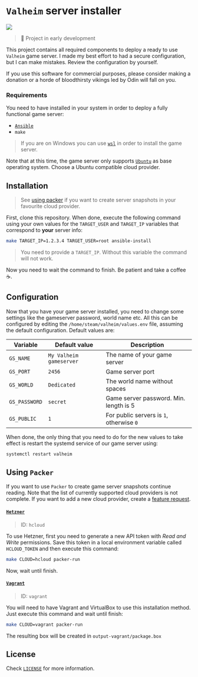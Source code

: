 # `Valheim` server installer

![](https://img.shields.io/badge/Steam-Valheim-purple?style=for-the-badge&logo=steam)

> :construction: Project in early development

This project contains all required components to deploy a ready to use `Valheim` game server. I made my best effort to had a secure configuration, but I can make mistakes. Review the configuration by yourself.

If you use this software for commercial purposes, please consider making a donation or a horde of bloodthirsty vikings led by Odin will fall on you.

### Requirements

You need to have installed in your system in order to deploy a fully functional game server:

* [`Ansible`](https://www.ansible.com/)
* `make`

>If you are on Windows you can use [`wsl`](https://docs.microsoft.com/windows/wsl/install-win10) in order to install the game server. 

Note that at this time, the game server only supports [`Ubuntu`](https://ubuntu.com/) as base operating system. Choose a Ubuntu compatible cloud provider.

## Installation

>See [using packer](#using-packer) if you want to create server snapshots in your favourite cloud provider.

First, clone this repository. When done, execute the following command using your own values for the `TARGET_USER` and `TARGET_IP` variables that correspond to **your** server info:

```bash
make TARGET_IP=1.2.3.4 TARGET_USER=root ansible-install
```

>You need to provide a `TARGET_IP`. Without this variable the command will not work.

Now you need to wait the command to finish. Be patient and take a coffee :coffee:.

## Configuration

Now that you have your game server installed, you need to change some settings like the gameserver password, world name etc. All this can be configured by editing the `/home/steam/valheim/values.env` file, assuming the default configuration. Default values are:

| Variable      	| Default value       	| Description                              	|
|---------------	|---------------------	|------------------------------------------	|
| `GS_NAME`     	| `My Valheim gameserver` 	| The name of your game server             	|
| `GS_PORT`     	| `2456`              	| Game server port                         	|
| `GS_WORLD`    	| `Dedicated`         	| The world name without spaces             |
| `GS_PASSWORD` 	| `secret`            	| Game server password. Min. length is 5   	|
| `GS_PUBLIC`   	| `1`                 	| For public servers is `1`, otherwise `0` 	|

When done, the only thing that you need to do for the new values to take effect is restart the systemd service of our game server using:

```bash
systemctl restart valheim
```

## Using `Packer`

If you want to use `Packer` to create game server snapshots continue reading. Note that the list of currently supported cloud providers is not complete. If you want to add a new cloud provider, create a [feature request](https://github.com/fooock/valheim-server/issues).

#### [`Hetzner`](https://www.hetzner.com/cloud)

>ID: `hcloud`

To use Hetzner, first you need to generate a new API token with *Read and Write* permissions. Save this token in a local environment variable called `HCLOUD_TOKEN` and then execute this command:

```bash
make CLOUD=hcloud packer-run
```

Now, wait until finish.

#### [`Vagrant`](https://www.vagrantup.com/)

>ID: `vagrant`

You will need to have Vagrant and VirtualBox to use this installation method. Just execute this command and wait until finish:

```bash
make CLOUD=vagrant packer-run
```

The resulting box will be created in `output-vagrant/package.box`

## License

Check [`LICENSE`](LICENSE) for more information.
